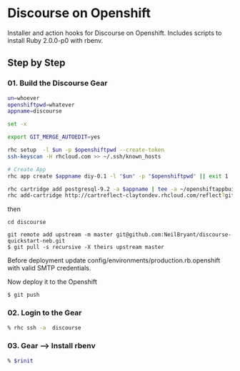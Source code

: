 # Discourse on Openshift

Installer and action hooks for Discourse on Openshift. Includes scripts to install Ruby 2.0.0-p0 with rbenv.

## Step by Step

### 01. Build the Discourse Gear

```bash
un=whoever
openshiftpwd=whatever
appname=discourse

set -x

export GIT_MERGE_AUTOEDIT=yes

rhc setup  -l $un -p $openshiftpwd --create-token
ssh-keyscan -H rhcloud.com >> ~/.ssh/known_hosts

# Create App
rhc app create $appname diy-0.1 -l "$un" -p "$openshiftpwd" || exit 1 | tee ~/openshiftappbuild.txt

rhc cartridge add postgresql-9.2 -a $appname | tee -a ~/openshiftappbuild.txt
rhc add-cartridge http://cartreflect-claytondev.rhcloud.com/reflect?github=smarterclayton/openshift-redis-cart -a $appname | tee -a ~/openshiftappbuild.txt
```

then

```
cd discourse

git remote add upstream -m master git@github.com:NeilBryant/discourse-quickstart-neb.git
$ git pull -s recursive -X theirs upstream master
```

Before deployment update config/environments/production.rb.openshift with valid SMTP credentials.

Now deploy it to the Openshift

```
$ git push
```
### 02. Login to the Gear

```bash
% rhc ssh -a  discourse
```

### 03. Gear --> Install rbenv
```bash
% $rinit
```

